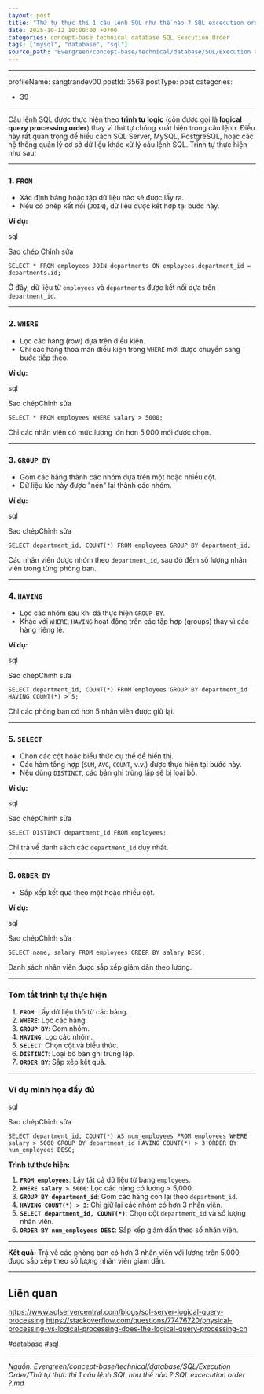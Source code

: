 ```yaml
---
layout: post
title: "Thứ tự thực thi 1 câu lệnh SQL như thế nào ? SQL excecution order ?"
date: 2025-10-12 10:00:00 +0700
categories: concept-base technical database SQL Execution Order
tags: ["mysql", "database", "sql"]
source_path: "Evergreen/concept-base/technical/database/SQL/Execution Order/Thứ tự thực thi 1 câu lệnh SQL như thế nào ? SQL excecution order ?.md"
---
```

---
profileName: sangtrandev00
postId: 3563
postType: post
categories:
  - 39
---
Câu lệnh SQL được thực hiện theo **trình tự logic** (còn được gọi là **logical query processing order**) thay vì thứ tự chúng xuất hiện trong câu lệnh. Điều này rất quan trọng để hiểu cách SQL Server, MySQL, PostgreSQL, hoặc các hệ thống quản lý cơ sở dữ liệu khác xử lý câu lệnh SQL. Trình tự thực hiện như sau:

---

### **1. `FROM`**

- Xác định bảng hoặc tập dữ liệu nào sẽ được lấy ra.
- Nếu có phép kết nối (`JOIN`), dữ liệu được kết hợp tại bước này.

**Ví dụ:**

sql

Sao chép Chỉnh sửa

`SELECT * FROM employees JOIN departments ON employees.department_id = departments.id;`

Ở đây, dữ liệu từ `employees` và `departments` được kết nối dựa trên `department_id`.

---

### **2. `WHERE`**

- Lọc các hàng (row) dựa trên điều kiện.
- Chỉ các hàng thỏa mãn điều kiện trong `WHERE` mới được chuyển sang bước tiếp theo.

**Ví dụ:**

sql

Sao chépChỉnh sửa

`SELECT * FROM employees WHERE salary > 5000;`

Chỉ các nhân viên có mức lương lớn hơn 5,000 mới được chọn.

---

### **3. `GROUP BY`**

- Gom các hàng thành các nhóm dựa trên một hoặc nhiều cột.
- Dữ liệu lúc này được "nén" lại thành các nhóm.

**Ví dụ:**

sql

Sao chépChỉnh sửa

`SELECT department_id, COUNT(*) FROM employees GROUP BY department_id;`

Các nhân viên được nhóm theo `department_id`, sau đó đếm số lượng nhân viên trong từng phòng ban.

---

### **4. `HAVING`**

- Lọc các nhóm sau khi đã thực hiện `GROUP BY`.
- Khác với `WHERE`, `HAVING` hoạt động trên các tập hợp (groups) thay vì các hàng riêng lẻ.

**Ví dụ:**

sql

Sao chépChỉnh sửa

`SELECT department_id, COUNT(*) FROM employees GROUP BY department_id HAVING COUNT(*) > 5;`

Chỉ các phòng ban có hơn 5 nhân viên được giữ lại.

---

### **5. `SELECT`**

- Chọn các cột hoặc biểu thức cụ thể để hiển thị.
- Các hàm tổng hợp (`SUM`, `AVG`, `COUNT`, v.v.) được thực hiện tại bước này.
- Nếu dùng `DISTINCT`, các bản ghi trùng lặp sẽ bị loại bỏ.

**Ví dụ:**

sql

Sao chépChỉnh sửa

`SELECT DISTINCT department_id FROM employees;`

Chỉ trả về danh sách các `department_id` duy nhất.

---

### **6. `ORDER BY`**

- Sắp xếp kết quả theo một hoặc nhiều cột.

**Ví dụ:**

sql

Sao chépChỉnh sửa

`SELECT name, salary FROM employees ORDER BY salary DESC;`

Danh sách nhân viên được sắp xếp giảm dần theo lương.

---

### **Tóm tắt trình tự thực hiện**

1. **`FROM`**: Lấy dữ liệu thô từ các bảng.
2. **`WHERE`**: Lọc các hàng.
3. **`GROUP BY`**: Gom nhóm.
4. **`HAVING`**: Lọc các nhóm.
5. **`SELECT`**: Chọn cột và biểu thức.
6. **`DISTINCT`**: Loại bỏ bản ghi trùng lặp.
7. **`ORDER BY`**: Sắp xếp kết quả.

---

### **Ví dụ minh họa đầy đủ**

sql

Sao chépChỉnh sửa

`SELECT department_id, COUNT(*) AS num_employees FROM employees WHERE salary > 5000 GROUP BY department_id HAVING COUNT(*) > 3 ORDER BY num_employees DESC;`

**Trình tự thực hiện:**

1. **`FROM employees`**: Lấy tất cả dữ liệu từ bảng `employees`.
2. **`WHERE salary > 5000`**: Lọc các hàng có lương > 5,000.
3. **`GROUP BY department_id`**: Gom các hàng còn lại theo `department_id`.
4. **`HAVING COUNT(*) > 3`**: Chỉ giữ lại các nhóm có hơn 3 nhân viên.
5. **`SELECT department_id, COUNT(*)`**: Chọn cột `department_id` và số lượng nhân viên.
6. **`ORDER BY num_employees DESC`**: Sắp xếp giảm dần theo số nhân viên.

---

**Kết quả:** Trả về các phòng ban có hơn 3 nhân viên với lương trên 5,000, được sắp xếp theo số lượng nhân viên giảm dần.





---
## Liên quan
https://www.sqlservercentral.com/blogs/sql-server-logical-query-processing
https://stackoverflow.com/questions/77476720/physical-processing-vs-logical-processing-does-the-logical-query-processing-ch

#database #sql

---
*Nguồn: Evergreen/concept-base/technical/database/SQL/Execution Order/Thứ tự thực thi 1 câu lệnh SQL như thế nào ? SQL excecution order ?.md*